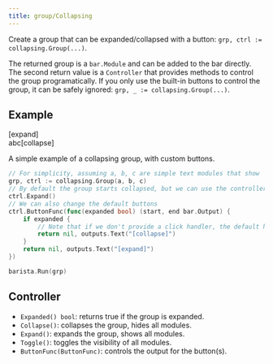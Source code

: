 ```yaml
---
title: group/Collapsing
---
```


Create a group that can be expanded/collapsed with a button: `grp, ctrl := collapsing.Group(...)`.

The returned group is a `bar.Module` and can be added to the bar directly. The second return value
is a `Controller` that provides methods to control the group programatically. If you only use the
built-in buttons to control the group, it can be safely ignored: `grp, _ := collapsing.Group(...)`.

## Example

<div class="module-example-out"><span>[expand]</span></div>
<div class="module-example-out"><span>a</span><span>b</span><span>c</span><span>[collapse]</span></div>

A simple example of a collapsing group, with custom buttons.

```go
// For simplicity, assuming a, b, c are simple text modules that show 'a', 'b', and 'c'.
grp, ctrl := collapsing.Group(a, b, c)
// By default the group starts collapsed, but we can use the controller to expand it.
ctrl.Expand()
// We can also change the default buttons
ctrl.ButtonFunc(func(expanded bool) (start, end bar.Output) {
	if expanded {
		// Note that if we don't provide a click handler, the default handler will be used.
		return nil, outputs.Text("[collapse]")
	}
	return nil, outputs.Text("[expand]")
})

barista.Run(grp)
```

## Controller

- `Expanded() bool`: returns true if the group is expanded.
- `Collapse()`: collapses the group, hides all modules.
- `Expand()`: expands the group, shows all modules.
- `Toggle()`: toggles the visibility of all modules.
- `ButtonFunc(ButtonFunc)`: controls the output for the button(s).

